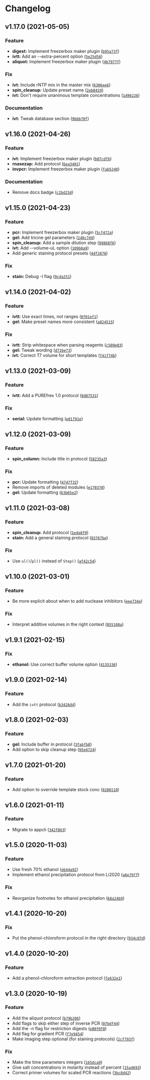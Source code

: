 # Changelog

<!--next-version-placeholder-->

## v1.17.0 (2021-05-05)
### Feature
* **digest:** Implement freezerbox maker plugin ([`b95a73f`](https://github.com/kalekundert/stepwise_mol_bio/commit/b95a73ffde8f94c8c6312dc5eb199351e4a944b7))
* **ivtt:** Add an --extra-percent option ([`5e25d56`](https://github.com/kalekundert/stepwise_mol_bio/commit/5e25d56519019f5228e885df8050128aca9e32de))
* **aliquot:** Implement freezerbox maker plugin ([`4b7977f`](https://github.com/kalekundert/stepwise_mol_bio/commit/4b7977fe6445c0613de5ed8cffac3f85efbbdefb))

### Fix
* **ivt:** Include rNTP mix in the master mix ([`6306ee6`](https://github.com/kalekundert/stepwise_mol_bio/commit/6306ee628acaa5ba70fb13b4ee1d1376eec107eb))
* **spin_cleanup:** Update preset name ([`2eb8419`](https://github.com/kalekundert/stepwise_mol_bio/commit/2eb8419a8a816477ffe0ab06fa8db8ca8bba9f7c))
* **ivt:** Don't require unanimous template concentrations ([`1496226`](https://github.com/kalekundert/stepwise_mol_bio/commit/14962261341bd414cb5994e9f4dbb93f9d8e41e8))

### Documentation
* **ivt:** Tweak database section ([`9bbb70f`](https://github.com/kalekundert/stepwise_mol_bio/commit/9bbb70f219e21e145fdb393c617e55cdaaf63e23))

## v1.16.0 (2021-04-26)
### Feature
* **ivt:** Implement freezerbox maker plugin ([`b07cdfb`](https://github.com/kalekundert/stepwise_mol_bio/commit/b07cdfbc65f97d5edc9e513c8cf7f308bdeb5aa7))
* **rnasezap:** Add protocol ([`6ea3401`](https://github.com/kalekundert/stepwise_mol_bio/commit/6ea3401f39a4c07a97b54fb4b72811f23d1bb6f8))
* **invpcr:** Implement freezerbox maker plugin ([`fab5240`](https://github.com/kalekundert/stepwise_mol_bio/commit/fab5240ccc28c44fb93681d5297a2cc8dc36fc2a))

### Documentation
* Remove docs badge ([`c2bd23d`](https://github.com/kalekundert/stepwise_mol_bio/commit/c2bd23ddd6c99a4e564aa6250b4a8007060cd004))

## v1.15.0 (2021-04-23)
### Feature
* **pcr:** Implement freezerbox maker plugin ([`5cf472a`](https://github.com/kalekundert/stepwise_mol_bio/commit/5cf472a1178ea5f61c6127654906f9f84e1e2e22))
* **gel:** Add tricine gel parameters ([`240c749`](https://github.com/kalekundert/stepwise_mol_bio/commit/240c7493dfcb42c5bc53a5d6fb1e2764d367e91b))
* **spin_cleanup:** Add a sample dilution step ([`99868f6`](https://github.com/kalekundert/stepwise_mol_bio/commit/99868f6d62dfd1ccc48b97349216058b587115d3))
* **ivt:** Add --volume-uL option ([`109b0a9`](https://github.com/kalekundert/stepwise_mol_bio/commit/109b0a95d4ac31869b8619cdf485bf573e2d5c22))
* Add generic staining protocol presets ([`4df2876`](https://github.com/kalekundert/stepwise_mol_bio/commit/4df2876c1f8e2c6ca67c018b3fb81227f734bb39))

### Fix
* **stain:** Debug -I flag ([`9cda251`](https://github.com/kalekundert/stepwise_mol_bio/commit/9cda2519193b0adc68e0e4e579d807ba446c7f43))

## v1.14.0 (2021-04-02)
### Feature
* **ivtt:** Use exact times, not ranges ([`0f01ef1`](https://github.com/kalekundert/stepwise_mol_bio/commit/0f01ef1383906aea13a2bc3606c00063427eecba))
* **gel:** Make preset names more consistent ([`a824515`](https://github.com/kalekundert/stepwise_mol_bio/commit/a82451584b93aebc8d0904c0723e5f6ed3d02c0c))

### Fix
* **ivtt:** Strip whitespace when parsing reagents ([`c509e03`](https://github.com/kalekundert/stepwise_mol_bio/commit/c509e0374f5f771d55b93c80591a27a33bb6cf26))
* **gel:** Tweak wording ([`d716e73`](https://github.com/kalekundert/stepwise_mol_bio/commit/d716e733eae2fd8fcf59d2071d7bdae192b34196))
* **ivt:** Correct T7 volume for short templates ([`f41f74b`](https://github.com/kalekundert/stepwise_mol_bio/commit/f41f74b4b2a4f45edaaf63a8d18b35ff712dbb5e))

## v1.13.0 (2021-03-09)
### Feature
* **ivtt:** Add a PUREfrex 1.0 protocol ([`8d87531`](https://github.com/kalekundert/stepwise_mol_bio/commit/8d87531209e6417bb29784bb1bfb2a0691882d49))

### Fix
* **serial:** Update formatting ([`e01791e`](https://github.com/kalekundert/stepwise_mol_bio/commit/e01791e035cd39ebe14c73c55b6ef59abf12d258))

## v1.12.0 (2021-03-09)
### Feature
* **spin_column:** Include title in protocol ([`58235a3`](https://github.com/kalekundert/stepwise_mol_bio/commit/58235a3d36791cb35904157134335b5bf1d47da6))

### Fix
* **pcr:** Update formatting ([`4747f32`](https://github.com/kalekundert/stepwise_mol_bio/commit/4747f328833d66d2ad7b337d8c840d7a88c42c9c))
* Remove imports of deleted modules ([`e170378`](https://github.com/kalekundert/stepwise_mol_bio/commit/e170378600ac1a654adb1c2902929b1633669a19))
* **gel:** Update formatting ([`63b65e2`](https://github.com/kalekundert/stepwise_mol_bio/commit/63b65e209ef6d89980fce71672aad0e62ce11007))

## v1.11.0 (2021-03-08)
### Feature
* **spin_cleanup:** Add protocol ([`1eda6f9`](https://github.com/kalekundert/stepwise_mol_bio/commit/1eda6f98074a0c659be74e1fb3e974439cfccf2d))
* **stain:** Add a general staining protocol ([`83767be`](https://github.com/kalekundert/stepwise_mol_bio/commit/83767be74410bbbc0614cfe179998a88b09c5d89))

### Fix
* Use `ul()`/`pl()` instead of `Step()` ([`af42c54`](https://github.com/kalekundert/stepwise_mol_bio/commit/af42c5440bfe4d2a36fd927dccdc8df4813c0402))

## v1.10.0 (2021-03-01)
### Feature
* Be more explicit about when to add nuclease inhibitors ([`eee734e`](https://github.com/kalekundert/stepwise_mol_bio/commit/eee734e68538808c99fe821af53c2a9532a46eaa))

### Fix
* Interpret additive volumes in the right context ([`855108a`](https://github.com/kalekundert/stepwise_mol_bio/commit/855108aff13032402b05e4009386d8e3938648bd))

## v1.9.1 (2021-02-15)
### Fix
* **ethanol:** Use correct buffer volume option ([`4135336`](https://github.com/kalekundert/stepwise_mol_bio/commit/4135336d583368e84ece8c16fc385451ccc3ba1b))

## v1.9.0 (2021-02-14)
### Feature
* Add the `ivtt` protocol ([`b3426d4`](https://github.com/kalekundert/stepwise_mol_bio/commit/b3426d49e8e52ebd864f5c861d5ae93ce9a5cea4))

## v1.8.0 (2021-02-03)
### Feature
* **gel:** Include buffer in protocol ([`3fabfb8`](https://github.com/kalekundert/stepwise_mol_bio/commit/3fabfb82fc91febac59687d9c6ac796f0d012fb7))
* Add option to skip cleanup step ([`95e4724`](https://github.com/kalekundert/stepwise_mol_bio/commit/95e472403e17dbbe1eca3a8f6be8cc6bb2867878))

## v1.7.0 (2021-01-20)
### Feature
* Add option to override template stock conc ([`8280110`](https://github.com/kalekundert/stepwise_mol_bio/commit/8280110228d69cb5a0b496aee4c9a20ed78962d1))

## v1.6.0 (2021-01-11)
### Feature
* Migrate to appcli ([`342f863`](https://github.com/kalekundert/stepwise_mol_bio/commit/342f8637cac8b5ac1d36ac0d9f1f19c6db883cc6))

## v1.5.0 (2020-11-03)
### Feature
* Use fresh 70% ethanol ([`eb44a92`](https://github.com/kalekundert/stepwise_mol_bio/commit/eb44a92cc6f947a87343cee03cf8116e531e7897))
* Implement ethanol precipitation protocol from Li2020 ([`a6e79ff`](https://github.com/kalekundert/stepwise_mol_bio/commit/a6e79ffb2ea9683a8df40f3558f71e0363caaa1b))

### Fix
* Reorganize footnotes for ethanol precipitation ([`68a24b9`](https://github.com/kalekundert/stepwise_mol_bio/commit/68a24b9c046847be04657e643e859297932c21be))

## v1.4.1 (2020-10-20)
### Fix
* Put the phenol-chloroform protocol in the right directory ([`934c07d`](https://github.com/kalekundert/stepwise_mol_bio/commit/934c07daaf56d5ea8a96100e1b3d08d84b6ddca0))

## v1.4.0 (2020-10-20)
### Feature
* Add a phenol-chloroform extraction protocol ([`fe632e1`](https://github.com/kalekundert/stepwise_mol_bio/commit/fe632e1c1bcfac0ab33841f9cc381e6ead0556e9))

## v1.3.0 (2020-10-19)
### Feature
* Add the aliquot protocol ([`b79b206`](https://github.com/kalekundert/stepwise_mol_bio/commit/b79b2066eee246beeb4fd4868623b74445465ee1))
* Add flags to skip either step of inverse PCR ([`07bdf44`](https://github.com/kalekundert/stepwise_mol_bio/commit/07bdf44a6023e2683eb4786be8bfec36e19b69fe))
* Add the -n flag for restriction digests ([`e80f0f8`](https://github.com/kalekundert/stepwise_mol_bio/commit/e80f0f80f44994b95cc0d558b35a26b51c6186e8))
* Add flag for gradient PCR ([`f7e9454`](https://github.com/kalekundert/stepwise_mol_bio/commit/f7e945469b38a355bb01253f38c8c51d2bd64ff8))
* Make imaging step optional (for staining protocols) ([`2cf793f`](https://github.com/kalekundert/stepwise_mol_bio/commit/2cf793fdff6359fee45aead23a5458b77683a517))

### Fix
* Make the time parameters integers ([`165dca9`](https://github.com/kalekundert/stepwise_mol_bio/commit/165dca9cabf46dfb3d0ed14eec3ee53e6cda6622))
* Give salt concentrations in molarity instead of percent ([`15a4693`](https://github.com/kalekundert/stepwise_mol_bio/commit/15a46938cf01d6f8851bbc72bbd69f6474a5e1a9))
* Correct primer volumes for scaled PCR reactions ([`3bc8d42`](https://github.com/kalekundert/stepwise_mol_bio/commit/3bc8d422ea8bfb9a5cfcbef79d170174f90b34be))
